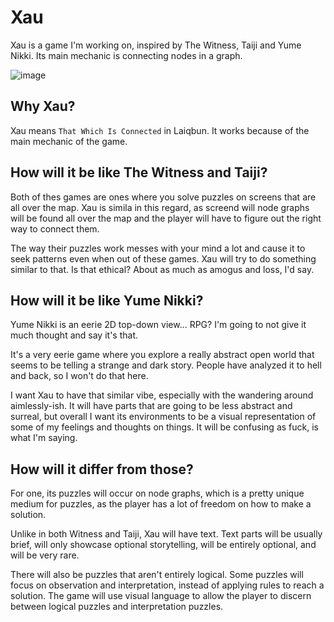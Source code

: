 # Xau
Xau is a game I'm working on, inspired by The Witness, Taiji and Yume Nikki. Its main mechanic is connecting nodes in a graph.

![image](https://user-images.githubusercontent.com/56773311/193986698-2eaa3c36-10a2-4d33-a2c7-7cc03f441162.png)

## Why Xau?
Xau means `That Which Is Connected` in Laiqbun. It works because of the main mechanic of the game.

## How will it be like The Witness and Taiji?
Both of thes games are ones where you solve puzzles on screens that are all over the map. Xau is simila in this regard, as screend will node graphs will be found all over the map and the player will have to figure out the right way to connect them.

The way their puzzles work messes with your mind a lot and cause it to seek patterns even when out of these games. Xau will try to do something similar to that. Is that ethical? About as much as amogus and loss, I'd say.

## How will it be like Yume Nikki?
Yume Nikki is an eerie 2D top-down view... RPG? I'm going to not give it much thought and say it's that.

It's a very eerie game where you explore a really abstract open world that seems to be telling a strange and dark story. People have analyzed it to hell and back, so I won't do that here.

I want Xau to have that similar vibe, especially with the wandering around aimlessly-ish. It will have parts that are going to be less abstract and surreal, but overall I want its environments to be a visual representation of some of my feelings and thoughts on things. It will be confusing as fuck, is what I'm saying.

## How will it differ from those?
For one, its puzzles will occur on node graphs, which is a pretty unique medium for puzzles, as the player has a lot of freedom on how to make a solution.

Unlike in both Witness and Taiji, Xau will have text. Text parts will be usually brief, will only showcase optional storytelling, will be entirely optional, and will be very rare.

There will also be puzzles that aren't entirely logical. Some puzzles will focus on observation and interpretation, instead of applying rules to reach a solution. The game will use visual language to allow the player to discern between logical puzzles and interpretation puzzles.
